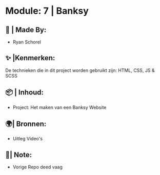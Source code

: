 # Module: 7 | Banksy
## 🧩 | Made By:
* Ryan Schorel 
## ✨ |Kenmerken:
De technieken die in dit project worden gebruikt zijn: HTML, CSS, JS & SCSS
## 📦 | Inhoud:
* Project:
 Het maken van een Banksy Website
## 🌍| Bronnen:
* Uitleg Video's
## 📝| Note:
* Vorige Repo deed vaag
